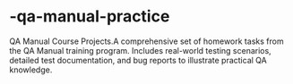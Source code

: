 # -qa-manual-practice
QA Manual Course Projects.A comprehensive set of homework tasks from the QA Manual training program. Includes real-world testing scenarios, detailed test documentation, and bug reports to illustrate practical QA knowledge.
